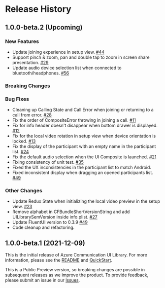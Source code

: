 # Release History

## 1.0.0-beta.2 (Upcoming)

### New Features
- Update joining experience in setup view. [#44](https://github.com/Azure/communication-ui-library-ios/pull/44)
- Support pinch & zoom, pan and double tap to zoom in screen share presentation. [#29](https://github.com/Azure/communication-ui-library-ios/pull/29)
- Update audio device selection list when connected to bluetooth/headphones. [#56](https://github.com/Azure/communication-ui-library-ios/pull/56)
### Breaking Changes

### Bug Fixes
- Cleaning up Calling State and Call Error when joining or returning to a call from error. [#28](https://github.com/Azure/communication-ui-library-ios/pull/28)
- Fix the order of CompositeError throwing in joining a call. [#11](https://github.com/Azure/communication-ui-library-ios/pull/11)
- Fix for info header doesn't disappear when bottom drawer is displayed. [#12](https://github.com/Azure/communication-ui-library-ios/pull/12)
- Fix for the local video rotation in setup view when device orientation is locked. [#13](https://github.com/Azure/communication-ui-library-ios/pull/13)
- Fix the display of the participant with an empty name in the participant list. [#24](https://github.com/Azure/communication-ui-library-ios/pull/24)
- Fix the default audio selection when the UI Composite is launched. [#21](https://github.com/Azure/communication-ui-library-ios/pull/21)
- Fixing consistency of unit test. [#35](https://github.com/Azure/communication-ui-library-ios/pull/35)
- Fixed the UX inconsistencies in the participant list to match Android.
- Fixed inconsistent display when dragging an opened participants list. [#49](https://github.com/Azure/communication-ui-library-ios/pull/49)

### Other Changes
- Update Redux State when initializing the local video preview in the setup view. [#23](https://github.com/Azure/communication-ui-library-ios/pull/23)
- Remove alphabet in CFBundleShortVersionString and add UILibrarySemVersion inside info.plist. [#27](https://github.com/Azure/communication-ui-library-ios/pull/27)
- Update FluentUI version to 0.3.9 [#49](https://github.com/Azure/communication-ui-library-ios/pull/49)
- Code cleanup and refactoring.


## 1.0.0-beta.1 (2021-12-09)
This is the initial release of Azure Communication UI Library. For more information, please see the [README](README.md) and [QuickStart](https://docs.microsoft.com/en-us/azure/communication-services/quickstarts/ui-library/get-started-call?tabs=kotlin&pivots=platform-ios).

This is a Public Preview version, so breaking changes are possible in subsequent releases as we improve the product. To provide feedback, please submit an issue in our [Issues](https://github.com/Azure/communication-ui-library-ios/issues).
